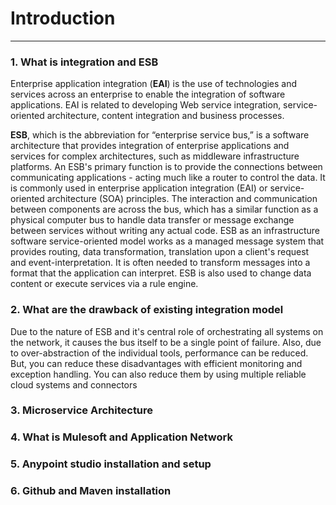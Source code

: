 # Introduction
- - - -

### 1. What is integration and ESB

Enterprise application integration (**EAI**) is the use of technologies and services across an enterprise to enable the integration of software applications. EAI is related to developing Web service integration, service-oriented architecture, content integration and business processes.

**ESB**, which is the abbreviation for “enterprise service bus,” is a software architecture that provides integration of enterprise applications and services for complex architectures, such as middleware infrastructure platforms.
An ESB's primary function is to provide the connections between communicating applications - acting much like a router to control the data. It is commonly used in enterprise application integration (EAI) or service-oriented architecture (SOA) principles. The interaction and communication between components are across the bus, which has a similar function as a physical computer bus to handle data transfer or message exchange between services without writing any actual code.
ESB as an infrastructure software service-oriented model works as a managed message system that provides routing, data transformation, translation upon a client's request and event-interpretation. It is often needed to transform messages into a format that the application can interpret. ESB is also used to change data content or execute services via a rule engine.

### 2. What are the drawback of existing integration model

Due to the nature of ESB and it's central role of orchestrating all systems on the network, it causes the bus itself to be a single point of failure. Also, due to over-abstraction of the individual tools, performance can be reduced. But, you can reduce these disadvantages with efficient monitoring and exception handling. You can also reduce them by using multiple reliable cloud systems and connectors

### 3. Microservice Architecture
### 4. What is Mulesoft and Application Network
### 5. Anypoint studio installation and setup
### 6. Github and Maven installation



